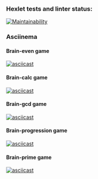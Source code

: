 ### Hexlet tests and linter status:
[![Maintainability](https://api.codeclimate.com/v1/badges/71f26bb9408d223a11fc/maintainability)](https://codeclimate.com/github/ValentineNam/frontend-project-44/maintainability)

### Asciinema

#### Brain-even game
[![asciicast](https://asciinema.org/a/wQRwsG2115mrPA81IsabGo3BF.svg)](https://asciinema.org/a/wQRwsG2115mrPA81IsabGo3BF)

#### Brain-calc game
[![asciicast](https://asciinema.org/a/cEsSLVXsgRyeijj0Sou2lcxCW.svg)](https://asciinema.org/a/cEsSLVXsgRyeijj0Sou2lcxCW)

#### Brain-gcd game
[![asciicast](https://asciinema.org/a/g85Zit5AHp9rI11a9dYTYbd6k.svg)](https://asciinema.org/a/g85Zit5AHp9rI11a9dYTYbd6k)

#### Brain-progression game
[![asciicast](https://asciinema.org/a/ghNub42oAOKlMJ4SP63IDSMHi.svg)](https://asciinema.org/a/ghNub42oAOKlMJ4SP63IDSMHi)

#### Brain-prime game
[![asciicast](https://asciinema.org/a/Xsb1KuRJUGCs1wbF6JmTVjPPM.svg)](https://asciinema.org/a/Xsb1KuRJUGCs1wbF6JmTVjPPM)
